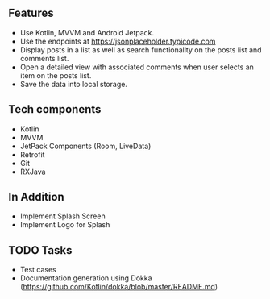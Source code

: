 
## Features

-  Use Kotlin, MVVM and Android Jetpack.
-  Use the endpoints at https://jsonplaceholder.typicode.com
-  Display posts in a list as well as search functionality on the posts list and comments list.
-  Open a detailed view with associated comments when user selects an item on the posts list.
-  Save the data into local storage.

## Tech components

- Kotlin
- MVVM
- JetPack Components (Room, LiveData)
- Retrofit
- Git
- RXJava

## In Addition

- Implement Splash Screen
- Implement Logo for Splash

## TODO Tasks

- Test cases
- Documentation generation using Dokka (https://github.com/Kotlin/dokka/blob/master/README.md)